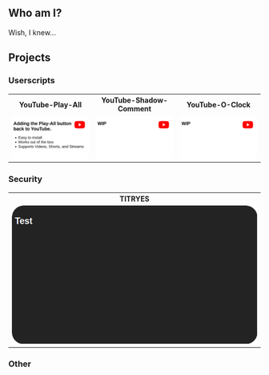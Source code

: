 <!-- Generated File, do not edit -->
<!-- Yep, this README is completely over the top -->

## Who am I?

Wish, I knew...

## Projects

### Userscripts

<table><tr><th width="10000">YouTube-Play-All</th><th width="10000">YouTube-Shadow-Comment</th><th width="10000">YouTube-O-Clock</th></tr><tr><td><div align="center">
    <a href="https://github.com/RobertWesner/YouTube-Play-All">
        <img src="img/projects/userscripts/youtube/ytpa.png?1724263805">
    </a>
</div></td><td><div align="center">
    <a href="https://github.com/RobertWesner/YouTube-Shadow-Comment">
        <img src="img/projects/userscripts/youtube/ytsc.png?1724263805">
    </a>
</div></td><td><div align="center">
    <a href="https://github.com/RobertWesner/YouTube-O-Clock">
        <img src="img/projects/userscripts/youtube/ytoc.png?1724263805">
    </a>
</div></td></tr></table>

### Security

<table><tr><th width="10000">TITRYES</th></tr><tr><td><div align="center">
    <a href="https://github.com/RobertWesner/titryes">
        <img src="img/projects/security/titryes.png?1724263805">
    </a>
</div></td></tr></table>

### Other
